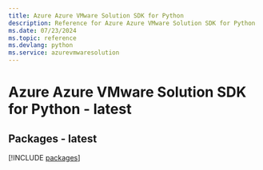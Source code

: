 ```yaml
---
title: Azure Azure VMware Solution SDK for Python
description: Reference for Azure Azure VMware Solution SDK for Python
ms.date: 07/23/2024
ms.topic: reference
ms.devlang: python
ms.service: azurevmwaresolution
---
```

# Azure Azure VMware Solution SDK for Python - latest
## Packages - latest
[!INCLUDE [packages](azure-vmware-solution-index.md)]